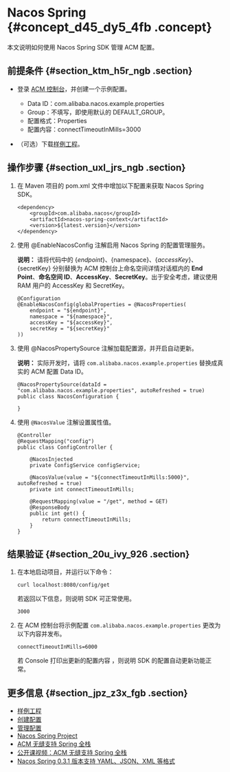 # Nacos Spring {#concept_d45_dy5_4fb .concept}

本文说明如何使用 Nacos Spring SDK 管理 ACM 配置。

## 前提条件 {#section_ktm_h5r_ngb .section}

-   登录 [ACM 控制台](https://acm.console.alibabacloud.com/)，并创建一个示例配置。

    -   Data ID：com.alibaba.nacos.example.properties
    -   Group：不填写，即使用默认的 DEFAULT\_GROUP。
    -   配置格式：Properties
    -   配置内容：connectTimeoutInMills=3000
-   （可选）下载[样例工程](https://github.com/acm-group/nacos-spring-config-example)。

## 操作步骤 {#section_uxl_jrs_ngb .section}

1.  在 Maven 项目的 pom.xml 文件中增加以下配置来获取 Nacos Spring SDK。

    ``` {#codeblock_kdi_p5k_663 .lanuage-go}
    <dependency>
        <groupId>com.alibaba.nacos</groupId>
        <artifactId>nacos-spring-context</artifactId>
        <version>${latest.version}</version>
    </dependency>
    ```

2.  使用 @EnableNacosConfig 注解启用 Nacos Spring 的配置管理服务。

    **说明：** 请将代码中的 $\{endpoint\}、$\{namespace\}、$\{accessKey\}、$\{secretKey\} 分别替换为 ACM 控制台上命名空间详情对话框内的 **End Point**、**命名空间 ID**、**AccessKey**、**SecretKey**。出于安全考虑，建议使用 RAM 用户的 AccessKey 和 SecretKey。

    ``` {#codeblock_u6g_9ng_fj5 .language-java}
    @Configuration
    @EnableNacosConfig(globalProperties = @NacosProperties(
        endpoint = "${endpoint}", 
        namespace = "${namespace}",
        accessKey = "${accessKey}", 
        secretKey = "${secretKey}"
    ))
    ```

3.  使用 @NacosPropertySource 注解加载配置源，并开启自动更新。

    **说明：** 实际开发时，请将 `com.alibaba.nacos.example.properties` 替换成真实的 ACM 配置 Data ID。

    ``` {#codeblock_zzb_8nx_bff .language-java}
    @NacosPropertySource(dataId = "com.alibaba.nacos.example.properties", autoRefreshed = true)
    public class NacosConfiguration {
    
    }
    ```

4.  使用 `@NacosValue` 注解设置属性值。

    ``` {#codeblock_cq7_rmx_tdo .language-java}
    @Controller
    @RequestMapping("config")
    public class ConfigController {
    
        @NacosInjected
        private ConfigService configService;
    
        @NacosValue(value = "${connectTimeoutInMills:5000}", autoRefreshed = true)
        private int connectTimeoutInMills;
    
        @RequestMapping(value = "/get", method = GET)
        @ResponseBody
        public int get() {
            return connectTimeoutInMills;
        }
    }
    ```


## 结果验证 {#section_20u_ivy_926 .section}

1.  在本地启动项目，并运行以下命令：

    ``` {#d7e557 .lanuage-shell}
    curl localhost:8080/config/get
    ```

    若返回以下信息，则说明 SDK 可正常使用。

    ``` {#d7e563 .screen}
    3000
    ```

2.  在 ACM 控制台将示例配置 `com.alibaba.nacos.example.properties` 更改为以下内容并发布。

    ``` {#d7e574 .lanuage-shell}
    connectTimeoutInMills=6000
    ```

    若 Console 打印出更新的配置内容 ，则说明 SDK 的配置自动更新功能正常。


## 更多信息 {#section_jpz_z3x_fgb .section}

-   [样例工程](https://github.com/acm-group/nacos-spring-config-example)
-   [创建配置](../intl.zh-CN/用户指南/创建配置.md#)
-   [管理配置](../intl.zh-CN/用户指南/管理配置.md#)
-   [Nacos Spring Project](https://github.com/nacos-group/nacos-spring-project/blob/master/README.md)
-   [ACM 无缝支持 Spring 全栈](https://yq.aliyun.com/articles/688108)
-   [公开课视频：ACM 无缝支持 Spring 全栈](https://yq.aliyun.com/live/853)
-   [Nacos Spring 0.3.1 版本支持 YAML、JSON、XML 等格式](https://github.com/nacos-group/nacos-spring-project/wiki/Nacos-Spring-Project-0.3.1-%E6%96%B0%E5%8A%9F%E8%83%BD%E4%BD%BF%E7%94%A8%E6%89%8B%E5%86%8C#%E5%A4%9A%E9%85%8D%E7%BD%AE%E6%96%87%E4%BB%B6%E6%94%AF%E6%8C%81)

